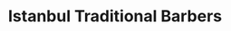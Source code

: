 ---
title: "Istanbul Traditional Barbers"
url: /clacton-on-sea/istanbul-traditional-barbers/
shop: Friseur
---